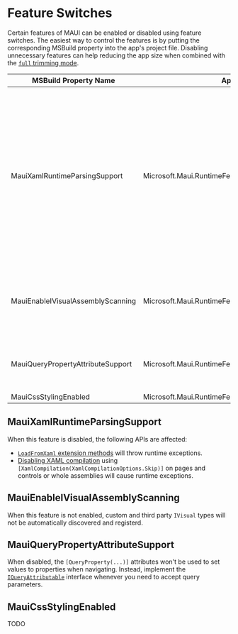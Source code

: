 # Feature Switches

Certain features of MAUI can be enabled or disabled using feature switches. The easiest way to control the features is by putting the corresponding MSBuild property into the app's project file. Disabling unnecessary features can help reducing the app size when combined with the [`full` trimming mode](https://learn.microsoft.com/en-us/dotnet/core/deploying/trimming/trimming-options).

| MSBuild Property Name | AppContext Setting | Description |
|-|-|-|
| MauiXamlRuntimeParsingSupport | Microsoft.Maui.RuntimeFeature.IsXamlRuntimeParsingSupported | When disabled, all XAML loading at runtime will throw an exception. This will affect usage of APIs such as the `LoadFromXaml` extension method. This feature can be safely turned off when all XAML resources are compiled using XamlC (see [XAML compilation](https://learn.microsoft.com/en-us/dotnet/maui/xaml/xamlc)). This feature is enabled by default for all configurations except for NativeAOT. |
| MauiEnableIVisualAssemblyScanning | Microsoft.Maui.RuntimeFeature.IsIVisualAssemblyScanningEnabled | When enabled, MAUI will scan assemblies for types implementing `IVisual` and for `[assembly: Visual(...)]` attributes and register these types. |
| MauiQueryPropertyAttributeSupport | Microsoft.Maui.RuntimeFeature.IsQueryPropertyAttributeSupported | When disabled, the `[QueryProperty(...)]` attributes won't be used to set values to properties when navigating. |
| MauiCssStylingEnabled | Microsoft.Maui.RuntimeFeature.IsCssEnabled | TODO |

## MauiXamlRuntimeParsingSupport

When this feature is disabled, the following APIs are affected:
- [`LoadFromXaml` extension methods](https://learn.microsoft.com/en-us/dotnet/maui/xaml/runtime-load) will throw runtime exceptions.
- [Disabling XAML compilation](https://learn.microsoft.com/en-us/dotnet/maui/xaml/xamlc#disable-xaml-compilation) using `[XamlCompilation(XamlCompilationOptions.Skip)]` on pages and controls or whole assemblies will cause runtime exceptions.

## MauiEnableIVisualAssemblyScanning

When this feature is not enabled, custom and third party `IVisual` types will not be automatically discovered and registerd.

## MauiQueryPropertyAttributeSupport

When disabled, the `[QueryProperty(...)]` attributes won't be used to set values to properties when navigating. Instead, implement the [`IQueryAttributable`](https://learn.microsoft.com/en-us/dotnet/maui/fundamentals/shell/navigation#process-navigation-data-using-a-single-method) interface whenever you need to accept query parameters.

## MauiCssStylingEnabled

TODO
